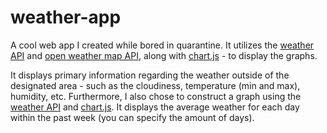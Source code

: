 # weather-app
A cool web app I created while bored in quarantine. It utilizes the [weather API](https://www.weatherapi.com/) and [open weather map API](https://openweathermap.org/), along with [chart.js](chartjs.org/) - to display the graphs. 

It displays primary information regarding the weather outside of the designated area - such as the cloudiness, temperature (min and max),  humidity, etc. Furthermore, I also chose to construct a graph using the [weather API](https://www.weatherapi.com/) and [chart.js](chartjs.org/). It displays the average weather for each day within the past week (you can specify the amount of days).
